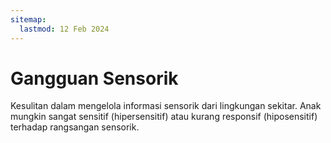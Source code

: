 ```yaml
---
sitemap:
  lastmod: 12 Feb 2024
---
```


# Gangguan Sensorik

Kesulitan dalam mengelola informasi sensorik dari lingkungan sekitar. Anak mungkin sangat sensitif (hipersensitif) atau kurang responsif (hiposensitif) terhadap rangsangan sensorik.
